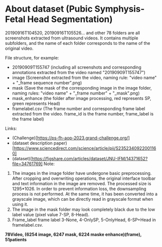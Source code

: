 # About dataset (Pubic Symphysis-Fetal Head Segmentation)

20190916T104520, 20190916T105526... and other 78 folders are all screenshots extracted from ultrasound videos.
It contains multiple subfolders, and the name of each folder corresponds to the name of the original video.

File structure, for example:
- 20190909T155747 (including all screenshots and corresponding annotations extracted from the video named "20190909T155747")
- image (Screenshot extracted from the video, naming rule: "video name" + "_frame sequence number".png)
- mask (Save the mask of the corresponding image in the image folder, naming rules: "video name" + "_frame number" + "_mask".png)
- mask_enhance (the folder after image processing, red represents SP, green represents Head)
- framelabel.csv (The frame number and corresponding frame label extracted from the video. frame_id is the frame number, frame_label is the frame label)

Links:
- (Challenge)[https://ps-fh-aop-2023.grand-challenge.org/]
- (dataset description paper)[https://www.sciencedirect.com/science/article/pii/S2352340922001160]
- (dataset)[https://figshare.com/articles/dataset/JNU-IFM/14371652?file=34761769]
Note:
1. The images in the image folder have undergone basic preprocessing. After cropping and overwriting operations, the original interface toolbar and text information in the image are removed. The processed size is 1295*1026. In order to prevent information loss, the downsampling process is not performed. At the same time, it has been converted into a grayscale image, which can be directly read in grayscale format when using it.
2. The image in the mask folder may look completely black due to the low label value (pixel value 7-SP, 8-Head).
3. Frame_label frame label 3-None, 4-OnlySP, 5-OnlyHead, 6-SP+Head in framelabel.csv.

**78Video, (6254 image, 6247 mask, 6224 maske enhance)(frame), 51patients**
